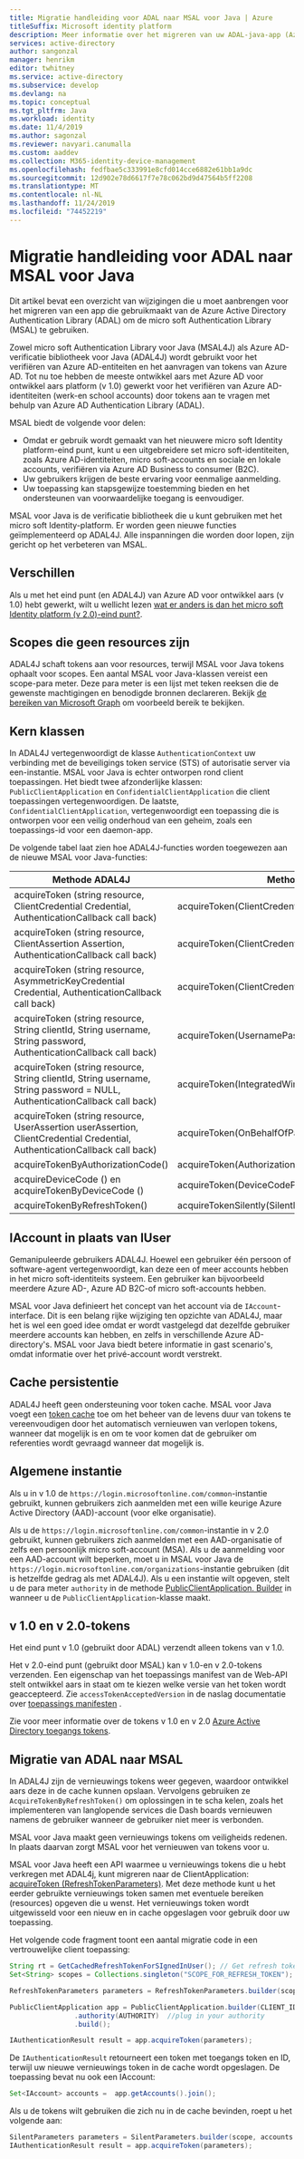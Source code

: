 ```yaml
---
title: Migratie handleiding voor ADAL naar MSAL voor Java | Azure
titleSuffix: Microsoft identity platform
description: Meer informatie over het migreren van uw ADAL-java-app (Azure Active Directory Authentication Library) naar de micro soft Authentication Library (MSAL).
services: active-directory
author: sangonzal
manager: henrikm
editor: twhitney
ms.service: active-directory
ms.subservice: develop
ms.devlang: na
ms.topic: conceptual
ms.tgt_pltfrm: Java
ms.workload: identity
ms.date: 11/4/2019
ms.author: sagonzal
ms.reviewer: navyari.canumalla
ms.custom: aaddev
ms.collection: M365-identity-device-management
ms.openlocfilehash: fedfbae5c333991e8cfd014cce6882e61bb1a9dc
ms.sourcegitcommit: 12d902e78d6617f7e78c062bd9d47564b5ff2208
ms.translationtype: MT
ms.contentlocale: nl-NL
ms.lasthandoff: 11/24/2019
ms.locfileid: "74452219"
---
```

# <a name="adal-to-msal-migration-guide-for-java"></a>Migratie handleiding voor ADAL naar MSAL voor Java

Dit artikel bevat een overzicht van wijzigingen die u moet aanbrengen voor het migreren van een app die gebruikmaakt van de Azure Active Directory Authentication Library (ADAL) om de micro soft Authentication Library (MSAL) te gebruiken.

Zowel micro soft Authentication Library voor Java (MSAL4J) als Azure AD-verificatie bibliotheek voor Java (ADAL4J) wordt gebruikt voor het verifiëren van Azure AD-entiteiten en het aanvragen van tokens van Azure AD. Tot nu toe hebben de meeste ontwikkel aars met Azure AD voor ontwikkel aars platform (v 1.0) gewerkt voor het verifiëren van Azure AD-identiteiten (werk-en school accounts) door tokens aan te vragen met behulp van Azure AD Authentication Library (ADAL).

MSAL biedt de volgende voor delen:

- Omdat er gebruik wordt gemaakt van het nieuwere micro soft Identity platform-eind punt, kunt u een uitgebreidere set micro soft-identiteiten, zoals Azure AD-identiteiten, micro soft-accounts en sociale en lokale accounts, verifiëren via Azure AD Business to consumer (B2C).
- Uw gebruikers krijgen de beste ervaring voor eenmalige aanmelding.
- Uw toepassing kan stapsgewijze toestemming bieden en het ondersteunen van voorwaardelijke toegang is eenvoudiger.

MSAL voor Java is de verificatie bibliotheek die u kunt gebruiken met het micro soft Identity-platform. Er worden geen nieuwe functies geïmplementeerd op ADAL4J. Alle inspanningen die worden door lopen, zijn gericht op het verbeteren van MSAL.

## <a name="differences"></a>Verschillen

Als u met het eind punt (en ADAL4J) van Azure AD voor ontwikkel aars (v 1.0) hebt gewerkt, wilt u wellicht lezen [wat er anders is dan het micro soft Identity platform (v 2.0)-eind punt?](https://docs.microsoft.com/azure/active-directory/develop/azure-ad-endpoint-comparison).

## <a name="scopes-not-resources"></a>Scopes die geen resources zijn

ADAL4J schaft tokens aan voor resources, terwijl MSAL voor Java tokens ophaalt voor scopes. Een aantal MSAL voor Java-klassen vereist een scope-para meter. Deze para meter is een lijst met teken reeksen die de gewenste machtigingen en benodigde bronnen declareren. Bekijk [de bereiken van Microsoft Graph](https://docs.microsoft.com/graph/permissions-reference) om voorbeeld bereik te bekijken.

## <a name="core-classes"></a>Kern klassen

In ADAL4J vertegenwoordigt de klasse `AuthenticationContext` uw verbinding met de beveiligings token service (STS) of autorisatie server via een-instantie. MSAL voor Java is echter ontworpen rond client toepassingen. Het biedt twee afzonderlijke klassen: `PublicClientApplication` en `ConfidentialClientApplication` die client toepassingen vertegenwoordigen.  De laatste, `ConfidentialClientApplication`, vertegenwoordigt een toepassing die is ontworpen voor een veilig onderhoud van een geheim, zoals een toepassings-id voor een daemon-app.

De volgende tabel laat zien hoe ADAL4J-functies worden toegewezen aan de nieuwe MSAL voor Java-functies:

| Methode ADAL4J| Methode MSAL4J|
|------|-------|
|acquireToken (string resource, ClientCredential Credential, AuthenticationCallback call back) | acquireToken(ClientCredentialParameters)|
|acquireToken (string resource, ClientAssertion Assertion, AuthenticationCallback call back)|acquireToken(ClientCredentialParameters)|
|acquireToken (string resource, AsymmetricKeyCredential Credential, AuthenticationCallback call back)|acquireToken(ClientCredentialParameters)|
|acquireToken (string resource, String clientId, String username, String password, AuthenticationCallback call back)| acquireToken(UsernamePasswordParameters)|
|acquireToken (string resource, String clientId, String username, String password = NULL, AuthenticationCallback call back)|acquireToken(IntegratedWindowsAuthenticationParameters)|
|acquireToken (string resource, UserAssertion userAssertion, ClientCredential Credential, AuthenticationCallback call back)| acquireToken(OnBehalfOfParameters)|
|acquireTokenByAuthorizationCode() | acquireToken(AuthorizationCodeParameters) |
| acquireDeviceCode () en acquireTokenByDeviceCode ()| acquireToken(DeviceCodeParameters)|
|acquireTokenByRefreshToken()| acquireTokenSilently(SilentParameters)|

## <a name="iaccount-instead-of-iuser"></a>IAccount in plaats van IUser

Gemanipuleerde gebruikers ADAL4J. Hoewel een gebruiker één persoon of software-agent vertegenwoordigt, kan deze een of meer accounts hebben in het micro soft-identiteits systeem. Een gebruiker kan bijvoorbeeld meerdere Azure AD-, Azure AD B2C-of micro soft-accounts hebben.

MSAL voor Java definieert het concept van het account via de `IAccount`-interface. Dit is een belang rijke wijziging ten opzichte van ADAL4J, maar het is wel een goed idee omdat er wordt vastgelegd dat dezelfde gebruiker meerdere accounts kan hebben, en zelfs in verschillende Azure AD-directory's. MSAL voor Java biedt betere informatie in gast scenario's, omdat informatie over het privé-account wordt verstrekt.

## <a name="cache-persistence"></a>Cache persistentie

ADAL4J heeft geen ondersteuning voor token cache.
MSAL voor Java voegt een [token cache](msal-acquire-cache-tokens.md) toe om het beheer van de levens duur van tokens te vereenvoudigen door het automatisch vernieuwen van verlopen tokens, wanneer dat mogelijk is en om te voor komen dat de gebruiker om referenties wordt gevraagd wanneer dat mogelijk is.

## <a name="common-authority"></a>Algemene instantie

Als u in v 1.0 de `https://login.microsoftonline.com/common`-instantie gebruikt, kunnen gebruikers zich aanmelden met een wille keurige Azure Active Directory (AAD)-account (voor elke organisatie).

Als u de `https://login.microsoftonline.com/common`-instantie in v 2.0 gebruikt, kunnen gebruikers zich aanmelden met een AAD-organisatie of zelfs een persoonlijk micro soft-account (MSA). Als u de aanmelding voor een AAD-account wilt beperken, moet u in MSAL voor Java de `https://login.microsoftonline.com/organizations`-instantie gebruiken (dit is hetzelfde gedrag als met ADAL4J). Als u een instantie wilt opgeven, stelt u de para meter `authority` in de methode [PublicClientApplication. Builder](https://javadoc.io/doc/com.microsoft.azure/msal4j/1.0.0/com/microsoft/aad/msal4j/PublicClientApplication.Builder.html) in wanneer u de `PublicClientApplication`-klasse maakt.

## <a name="v10-and-v20-tokens"></a>v 1.0 en v 2.0-tokens

Het eind punt v 1.0 (gebruikt door ADAL) verzendt alleen tokens van v 1.0.

Het v 2.0-eind punt (gebruikt door MSAL) kan v 1.0-en v 2.0-tokens verzenden. Een eigenschap van het toepassings manifest van de Web-API stelt ontwikkel aars in staat om te kiezen welke versie van het token wordt geaccepteerd. Zie `accessTokenAcceptedVersion` in de naslag documentatie over [toepassings manifesten](https://docs.microsoft.com/azure/active-directory/develop/reference-app-manifest) .

Zie voor meer informatie over de tokens v 1.0 en v 2.0 [Azure Active Directory toegangs tokens](https://docs.microsoft.com/azure/active-directory/develop/access-tokens).

## <a name="adal-to-msal-migration"></a>Migratie van ADAL naar MSAL

In ADAL4J zijn de vernieuwings tokens weer gegeven, waardoor ontwikkel aars deze in de cache kunnen opslaan. Vervolgens gebruiken ze `AcquireTokenByRefreshToken()` om oplossingen in te scha kelen, zoals het implementeren van langlopende services die Dash boards vernieuwen namens de gebruiker wanneer de gebruiker niet meer is verbonden.

MSAL voor Java maakt geen vernieuwings tokens om veiligheids redenen. In plaats daarvan zorgt MSAL voor het vernieuwen van tokens voor u.

MSAL voor Java heeft een API waarmee u vernieuwings tokens die u hebt verkregen met ADAL4j, kunt migreren naar de ClientApplication: [acquireToken (RefreshTokenParameters)](https://javadoc.io/static/com.microsoft.azure/msal4j/1.0.0/com/microsoft/aad/msal4j/PublicClientApplication.html#acquireToken-com.microsoft.aad.msal4j.RefreshTokenParameters-). Met deze methode kunt u het eerder gebruikte vernieuwings token samen met eventuele bereiken (resources) opgeven die u wenst. Het vernieuwings token wordt uitgewisseld voor een nieuw en in cache opgeslagen voor gebruik door uw toepassing.

Het volgende code fragment toont een aantal migratie code in een vertrouwelijke client toepassing:

```java
String rt = GetCachedRefreshTokenForSIgnedInUser(); // Get refresh token from where you have them stored
Set<String> scopes = Collections.singleton("SCOPE_FOR_REFRESH_TOKEN");

RefreshTokenParameters parameters = RefreshTokenParameters.builder(scopes, rt).build();

PublicClientApplication app = PublicClientApplication.builder(CLIENT_ID) // ClientId for your application
                .authority(AUTHORITY)  //plug in your authority
                .build();

IAuthenticationResult result = app.acquireToken(parameters);
```

De `IAuthenticationResult` retourneert een token met toegangs token en ID, terwijl uw nieuwe vernieuwings token in de cache wordt opgeslagen. De toepassing bevat nu ook een IAccount:

```java
Set<IAccount> accounts =  app.getAccounts().join();
```

Als u de tokens wilt gebruiken die zich nu in de cache bevinden, roept u het volgende aan:

```java
SilentParameters parameters = SilentParameters.builder(scope, accounts.iterator().next()).build(); 
IAuthenticationResult result = app.acquireToken(parameters);
```
